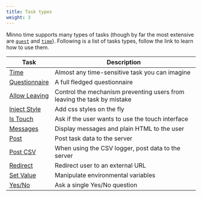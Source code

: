 ```yaml
---
title: Task types
weight: 3
---
```


Minno time supports many types of tasks 
(though by far the most extensive are [`quest`](../quest) and [`time`](../time)).
Following is a list of tasks types, follow the link to learn how to use them.

Task                                    | Description
--------------------------------------- | -----------
[Time](time)                     | Almost any time-sensitive task you can imagine
[Questionnaire](quest)           | A full fledged questionnaire
[Allow Leaving](allowleaving)    | Control the mechanism preventing users from leaving the task by mistake
[Inject Style](injectStyle)      | Add css styles on the fly
[Is Touch](isTouch)              | Ask if the user wants to use the touch interface
[Messages](messages)             | Display messages and plain HTML to the user
[Post](post)                     | Post task data to the server
[Post CSV](postCsv)              | When using the CSV logger, post data to the server
[Redirect](redirect)             | Redirect user to an external URL
[Set Value](setValue)            | Manipulate environmental variables
[Yes/No](yesno)                  | Ask a single Yes/No question
